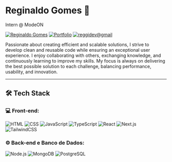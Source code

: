 # Reginaldo Gomes 👋

Intern @ ModeON

[![Reginaldo Gomes](https://img.shields.io/badge/Reginaldo%20Gomes-%2338A169?style=flat&logo=linkedin&logoColor=white)](https://www.linkedin.com/in/reggidev/)
[![Portfolio](https://img.shields.io/badge/Portfolio-%2338A169?style=flat&logo=internet-explorer&logoColor=white)](https://reggidev.vercel.app)
[![reggidev@gmail](https://img.shields.io/badge/reggidev%40gmail.com-%2338A169?style=flat&logo=gmail&logoColor=white)](mailto:reggidev@gmail.com)

Passionate about creating efficient and scalable solutions, I strive to develop clean and reusable code while ensuring an exceptional user experience. I enjoy collaborating with others, exchanging knowledge, and continuously learning to improve my skills. My focus is always on delivering the best possible solution to each challenge, balancing performance, usability, and innovation.

---

## 🛠 Tech Stack  

### 💻 Front-end:  
![HTML](https://img.shields.io/badge/-HTML-2D2D2D?style=flat&logo=html5&logoColor=D25A36) 
![CSS](https://img.shields.io/badge/-CSS-2D2D2D?style=flat&logo=css3&logoColor=3571B1) 
![JavaScript](https://img.shields.io/badge/-JavaScript-2D2D2D?style=flat&logo=javascript&logoColor=F7DF1E) 
![TypeScript](https://img.shields.io/badge/-TypeScript-2D2D2D?style=flat&logo=typescript&logoColor=3178C6) 
![React](https://img.shields.io/badge/-React-2D2D2D?style=flat&logo=react&logoColor=61DAFB) 
![Next.js](https://img.shields.io/badge/-Next.js-2D2D2D?style=flat&logo=next.js&logoColor=white) 
![TailwindCSS](https://img.shields.io/badge/-TailwindCSS-2D2D2D?style=flat&logo=tailwind-css&logoColor=38B2AC)  

### ⚙️ Back-end e Banco de Dados:  
![Node.js](https://img.shields.io/badge/-Node.js-2D2D2D?style=flat&logo=node.js&logoColor=339933) 
![MongoDB](https://img.shields.io/badge/-MongoDB-2D2D2D?style=flat&logo=mongodb&logoColor=47A248) 
![PostgreSQL](https://img.shields.io/badge/-PostgreSQL-2D2D2D?style=flat&logo=postgresql&logoColor=336791) 
